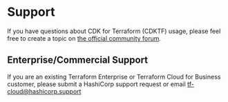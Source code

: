 # Support

If you have questions about CDK for Terraform (CDKTF) usage, please feel free to create a topic on [the official community forum](https://discuss.hashicorp.com/c/terraform-core/cdk-for-terraform/).

## Enterprise/Commercial Support

If you are an existing Terraform Enterprise or Terraform Cloud for Business customer, please submit a HashiCorp support request or email tf-cloud@hashicorp.support
